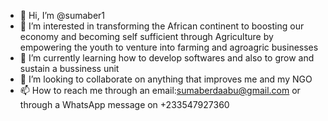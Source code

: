 - 👋 Hi, I’m @sumaber1
- 👀 I’m interested in transforming the African continent to boosting our economy and becoming self sufficient through Agriculture by empowering the youth to venture into farming and agroagric businesses
- 🌱 I’m currently learning how to develop softwares and also to grow and sustain a bussiness unit
- 💞️ I’m looking to collaborate on anything that improves me and my NGO
- 📫 How to reach me through an email:sumaberdaabu@gmail.com or through a WhatsApp message on +233547927360

<!---
sumaber1/sumaber1 is a ✨ special ✨ repository because its `README.md` (this file) appears on your GitHub profile.
You can click the Preview link to take a look at your changes.
--->
